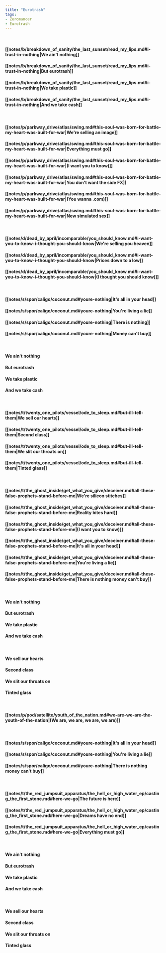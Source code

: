 ```yaml
---
title: "Eurotrash"
tags:
- Zeromancer
- Eurotrash
---
```

&nbsp;
#### [[notes/b/breakdown_of_sanity/the_last_sunset/read_my_lips.md#i-trust-in-nothing|We ain't nothing]]
#### [[notes/b/breakdown_of_sanity/the_last_sunset/read_my_lips.md#i-trust-in-nothing|But eurotrash]]
#### [[notes/b/breakdown_of_sanity/the_last_sunset/read_my_lips.md#i-trust-in-nothing|We take plastic]]
#### [[notes/b/breakdown_of_sanity/the_last_sunset/read_my_lips.md#i-trust-in-nothing|And we take cash]]
&nbsp;
#### [[notes/p/parkway_drive/atlas/swing.md#this-soul-was-born-for-battle-my-heart-was-built-for-war|We're selling an image]]
#### [[notes/p/parkway_drive/atlas/swing.md#this-soul-was-born-for-battle-my-heart-was-built-for-war|Everything must go]]
#### [[notes/p/parkway_drive/atlas/swing.md#this-soul-was-born-for-battle-my-heart-was-built-for-war|(I want you to know)]]
#### [[notes/p/parkway_drive/atlas/swing.md#this-soul-was-born-for-battle-my-heart-was-built-for-war|You don't want the side FX]]
#### [[notes/p/parkway_drive/atlas/swing.md#this-soul-was-born-for-battle-my-heart-was-built-for-war|(You wanna .com)]]
#### [[notes/p/parkway_drive/atlas/swing.md#this-soul-was-born-for-battle-my-heart-was-built-for-war|New simulated sex]]
&nbsp;
#### [[notes/d/dead_by_april/incomparable/you_should_know.md#i-want-you-to-know-i-thought-you-should-know|We're selling you heaven]]
#### [[notes/d/dead_by_april/incomparable/you_should_know.md#i-want-you-to-know-i-thought-you-should-know|Prices down to a low]]
#### [[notes/d/dead_by_april/incomparable/you_should_know.md#i-want-you-to-know-i-thought-you-should-know|(I thought you should know)]]
&nbsp;
#### [[notes/s/spor/caligo/coconut.md#youre-nothing|It's all in your head]]
#### [[notes/s/spor/caligo/coconut.md#youre-nothing|You're living a lie]]
#### [[notes/s/spor/caligo/coconut.md#youre-nothing|There is nothing]]
#### [[notes/s/spor/caligo/coconut.md#youre-nothing|Money can't buy]]
&nbsp;
#### We ain't nothing
#### But eurotrash
#### We take plastic
#### And we take cash
&nbsp;
#### [[notes/t/twenty_one_pilots/vessel/ode_to_sleep.md#but-ill-tell-them|We sell our hearts]]
#### [[notes/t/twenty_one_pilots/vessel/ode_to_sleep.md#but-ill-tell-them|Second class]]
#### [[notes/t/twenty_one_pilots/vessel/ode_to_sleep.md#but-ill-tell-them|We slit our throats on]]
#### [[notes/t/twenty_one_pilots/vessel/ode_to_sleep.md#but-ill-tell-them|Tinted glass]]
&nbsp;
#### [[notes/t/the_ghost_inside/get_what_you_give/deceiver.md#all-these-false-prophets-stand-before-me|We're silicon stitches]]
#### [[notes/t/the_ghost_inside/get_what_you_give/deceiver.md#all-these-false-prophets-stand-before-me|Reality bites hard]]
#### [[notes/t/the_ghost_inside/get_what_you_give/deceiver.md#all-these-false-prophets-stand-before-me|(I want you to know)]]
#### [[notes/t/the_ghost_inside/get_what_you_give/deceiver.md#all-these-false-prophets-stand-before-me|It's all in your head]]
#### [[notes/t/the_ghost_inside/get_what_you_give/deceiver.md#all-these-false-prophets-stand-before-me|You're living a lie]]
#### [[notes/t/the_ghost_inside/get_what_you_give/deceiver.md#all-these-false-prophets-stand-before-me|There is nothing money can't buy]]
&nbsp;
#### We ain't nothing
#### But eurotrash
#### We take plastic
#### And we take cash
&nbsp;
#### We sell our hearts
#### Second class
#### We slit our throats on
#### Tinted glass
&nbsp;
#### [[notes/p/pod/satellite/youth_of_the_nation.md#we-are-we-are-the-youth-of-the-nation|(We are, we are, we are, we are)]]
&nbsp;
#### [[notes/s/spor/caligo/coconut.md#youre-nothing|It's all in your head]]
#### [[notes/s/spor/caligo/coconut.md#youre-nothing|You're living a lie]]
#### [[notes/s/spor/caligo/coconut.md#youre-nothing|There is nothing money can't buy]]
&nbsp;
#### [[notes/t/the_red_jumpsuit_apparatus/the_hell_or_high_water_ep/casting_the_first_stone.md#here-we-go|The future is here]]
#### [[notes/t/the_red_jumpsuit_apparatus/the_hell_or_high_water_ep/casting_the_first_stone.md#here-we-go|Dreams have no end]]
#### [[notes/t/the_red_jumpsuit_apparatus/the_hell_or_high_water_ep/casting_the_first_stone.md#here-we-go|Everything must go]]
&nbsp;
#### We ain't nothing
#### But eurotrash
#### We take plastic
#### And we take cash
&nbsp;
#### We sell our hearts
#### Second class
#### We slit our throats on
#### Tinted glass
